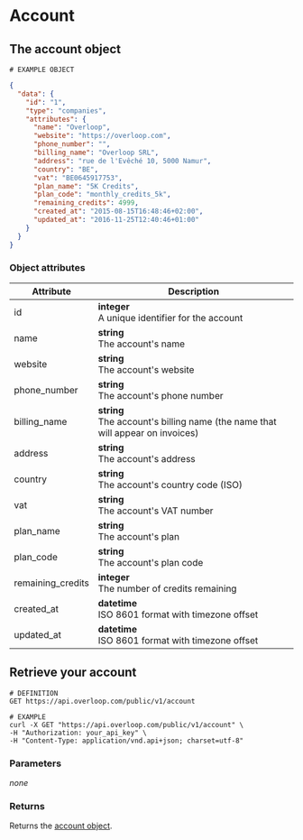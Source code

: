 # Account
## The account object
```
# EXAMPLE OBJECT
```

```json
{
  "data": {
    "id": "1",
    "type": "companies",
    "attributes": {
      "name": "Overloop",
      "website": "https://overloop.com",
      "phone_number": "",
      "billing_name": "Overloop SRL",
      "address": "rue de l'Evêché 10, 5000 Namur",
      "country": "BE",
      "vat": "BE0645917753",
      "plan_name": "5K Credits",
      "plan_code": "monthly_credits_5k",
      "remaining_credits": 4999,
      "created_at": "2015-08-15T16:48:46+02:00",
      "updated_at": "2016-11-25T12:40:46+01:00"
    }
  }
}
```

### Object attributes
Attribute | Description
--------- | -----------
id | **integer** <br />A unique identifier for the account
name | **string** <br />The account's name
website | **string** <br />The account's website
phone_number | **string** <br />The account's phone number
billing_name | **string** <br />The account's billing name (the name that will appear on invoices)
address | **string** <br />The account's address
country | **string** <br />The account's country code (ISO)
vat | **string** <br />The account's VAT number
plan_name | **string** <br />The account's plan
plan_code | **string** <br />The account's plan code
remaining_credits | **integer** <br />The number of credits remaining
created_at | **datetime** <br />ISO 8601 format with timezone offset
updated_at | **datetime** <br />ISO 8601 format with timezone offset

## Retrieve your account
```shell
# DEFINITION
GET https://api.overloop.com/public/v1/account

# EXAMPLE
curl -X GET "https://api.overloop.com/public/v1/account" \
-H "Authorization: your_api_key" \
-H "Content-Type: application/vnd.api+json; charset=utf-8"
```

### Parameters
*none*

### Returns
Returns the [account object](#the-account-object).
